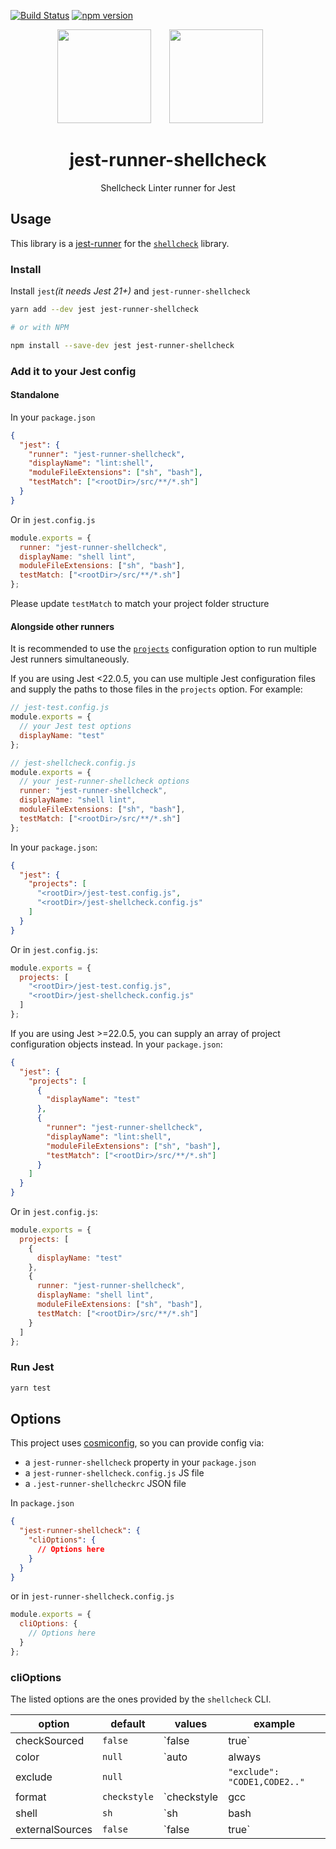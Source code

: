 [![Build Status](https://travis-ci.org/emmenko/jest-runner-shellcheck.svg?branch=master)](https://travis-ci.org/emmenko/jest-runner-shellcheck)
[![npm version](https://badge.fury.io/js/jest-runner-shellcheck.svg)](https://badge.fury.io/js/jest-runner-shellcheck)

<div align="center">
  <!-- replace with accurate logo e.g from https://worldvectorlogo.com/ -->
  <img width="150" height="150" src="https://bashlogo.com/img/logo/svg/full_colored_dark.svg">
  <a href="https://facebook.github.io/jest/">
    <img width="150" height="150" vspace="" hspace="25" src="https://user-images.githubusercontent.com/2440089/37489554-6f776bd2-286e-11e8-862f-cb6c398cf752.png">
  </a>
  <h1>jest-runner-shellcheck</h1>
  <p>Shellcheck Linter runner for Jest</p>
</div>

## Usage

This library is a [jest-runner](https://facebook.github.io/jest/docs/en/configuration.html#runner-string) for the [`shellcheck`](https://github.com/koalaman/shellcheck) library.

### Install

Install `jest`_(it needs Jest 21+)_ and `jest-runner-shellcheck`

```bash
yarn add --dev jest jest-runner-shellcheck

# or with NPM

npm install --save-dev jest jest-runner-shellcheck
```

### Add it to your Jest config

#### Standalone

In your `package.json`

```json
{
  "jest": {
    "runner": "jest-runner-shellcheck",
    "displayName": "lint:shell",
    "moduleFileExtensions": ["sh", "bash"],
    "testMatch": ["<rootDir>/src/**/*.sh"]
  }
}
```

Or in `jest.config.js`

```js
module.exports = {
  runner: "jest-runner-shellcheck",
  displayName: "shell lint",
  moduleFileExtensions: ["sh", "bash"],
  testMatch: ["<rootDir>/src/**/*.sh"]
};
```

Please update `testMatch` to match your project folder structure

#### Alongside other runners

It is recommended to use the [`projects`](https://facebook.github.io/jest/docs/en/configuration.html#projects-array-string-projectconfig) configuration option to run multiple Jest runners simultaneously.

If you are using Jest <22.0.5, you can use multiple Jest configuration files and supply the paths to those files in the `projects` option. For example:

```js
// jest-test.config.js
module.exports = {
  // your Jest test options
  displayName: "test"
};

// jest-shellcheck.config.js
module.exports = {
  // your jest-runner-shellcheck options
  runner: "jest-runner-shellcheck",
  displayName: "shell lint",
  moduleFileExtensions: ["sh", "bash"],
  testMatch: ["<rootDir>/src/**/*.sh"]
};
```

In your `package.json`:

```json
{
  "jest": {
    "projects": [
      "<rootDir>/jest-test.config.js",
      "<rootDir>/jest-shellcheck.config.js"
    ]
  }
}
```

Or in `jest.config.js`:

```js
module.exports = {
  projects: [
    "<rootDir>/jest-test.config.js",
    "<rootDir>/jest-shellcheck.config.js"
  ]
};
```

If you are using Jest >=22.0.5, you can supply an array of project configuration objects instead. In your `package.json`:

```json
{
  "jest": {
    "projects": [
      {
        "displayName": "test"
      },
      {
        "runner": "jest-runner-shellcheck",
        "displayName": "lint:shell",
        "moduleFileExtensions": ["sh", "bash"],
        "testMatch": ["<rootDir>/src/**/*.sh"]
      }
    ]
  }
}
```

Or in `jest.config.js`:

```js
module.exports = {
  projects: [
    {
      displayName: "test"
    },
    {
      runner: "jest-runner-shellcheck",
      displayName: "shell lint",
      moduleFileExtensions: ["sh", "bash"],
      testMatch: ["<rootDir>/src/**/*.sh"]
    }
  ]
};
```

### Run Jest

```bash
yarn test
```

## Options

This project uses [cosmiconfig](https://github.com/davidtheclark/cosmiconfig), so you can provide config via:

* a `jest-runner-shellcheck` property in your `package.json`
* a `jest-runner-shellcheck.config.js` JS file
* a `.jest-runner-shellcheckrc` JSON file

In `package.json`

```json
{
  "jest-runner-shellcheck": {
    "cliOptions": {
      // Options here
    }
  }
}
```

or in `jest-runner-shellcheck.config.js`

```js
module.exports = {
  cliOptions: {
    // Options here
  }
};
```

### cliOptions

The listed options are the ones provided by the `shellcheck` CLI.

| option              | default | values       | example                                                            |
| ------------------- | ------- | ------------ | ------------------------------------------------------------------ |
| checkSourced | `false` | `false|true` | `"checkSourced": true` |
| color | `null` | `auto|always|never` | `"color": "auto"` |
| exclude | `null` |  | `"exclude": "CODE1,CODE2.."` |
| format | `checkstyle` | `checkstyle|gcc|json|tty` | `"format": "json"` |
| shell | `sh` | `sh|bash|dash|ksh` | `"shell": "bash"` |
| externalSources | `false` | `false|true` | `"externalSources": "true"` |
